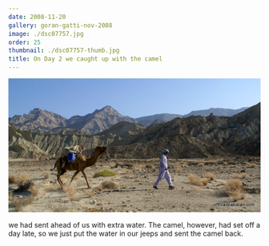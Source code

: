 ```yaml
---
date: 2008-11-20
gallery: goran-gatti-nov-2008
image: ./dsc07757.jpg
order: 25
thumbnail: ./dsc07757-thumb.jpg
title: On Day 2 we caught up with the camel
---
```


![On Day 2 we caught up with the camel](./dsc07757.jpg)

we had sent ahead of us with extra water. The camel, however, had set off a day late, so we just put the water in our jeeps and sent the camel back.